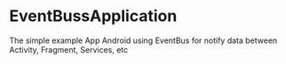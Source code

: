 # EventBussApplication
The simple example App Android using EventBus for notify data between Activity, Fragment, Services, etc  
